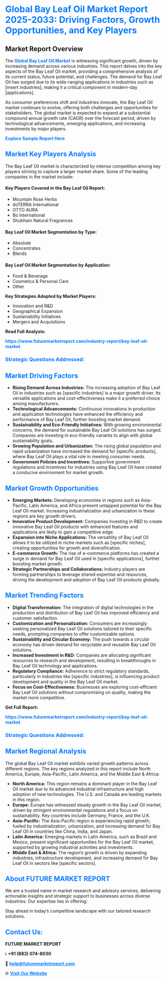 <h1 style="color: #007BFF;">Global Bay Leaf Oil Market Report 2025-2033: Driving Factors, Growth Opportunities, and Key Players</h1>

<section id="overview">
<h2>Market Report Overview</h2>
<p>The <a href="https://www.futuremarketreport.com/industry-report/bay-leaf-oil-market" style="color: #007BFF; text-decoration: none;"><strong>Global Bay Leaf Oil Market</strong></a> is witnessing significant growth, driven by increasing demand across various industries. This report delves into the key aspects of the Bay Leaf Oil market, providing a comprehensive analysis of its current status, future potential, and challenges. The demand for Bay Leaf Oil has surged due to its wide-ranging applications in industries such as [insert industries], making it a critical component in modern-day [applications].</p>
<p>As consumer preferences shift and industries innovate, the Bay Leaf Oil market continues to evolve, offering both challenges and opportunities for stakeholders. The global market is expected to expand at a substantial compound annual growth rate (CAGR) over the forecast period, driven by technological advancements, emerging applications, and increasing investments by major players.</p>
</section>

<section id="overview">
<p><a href="https://www.futuremarketreport.com/request-sample/reportId=61894" style="color: #007BFF; text-decoration: none;"><strong>Explore Sample Report Here</strong></a></p>
</section>

<section id="key-players">
<h2 style="color: #007BFF;">Market Key Players Analysis</h2>
<p>The Bay Leaf Oil market is characterized by intense competition among key players striving to capture a larger market share. Some of the leading companies in the market include:</p>
<h4>Key Players Covered in the Bay Leaf Oil Report:</h4>
<ul><li>Mountain Rose Herbs</li><li>doTERRA International</li><li>OTTO AURA</li><li>Bo International</li><li>Shubham Natural Fragrances</li></ul>
<h4>Bay Leaf Oil Market Segmentation by Type:</h4>
<ul><li>Absolute</li><li>Concentrates</li><li>Blends</li></ul>

<h4>Bay Leaf Oil Market Segmentation by Application:</h4>
<ul><li>Food &amp; Beverage</li><li>Cosmetics &amp; Personal Care</li><li>Other</li></ul>
<p><strong>Key Strategies Adopted by Market Players:</strong></p>
<ul>
<li>Innovation and R&D</li>
<li>Geographical Expansion</li>
<li>Sustainability Initiatives</li>
<li>Mergers and Acquisitions</li>
</ul>
</section>

<section>
<p><strong>Read Full Analysis: </strong></p><a href="https://www.futuremarketreport.com/industry-report/bay-leaf-oil-market" style="color: #007BFF; text-decoration: none;"><strong>https://www.futuremarketreport.com/industry-report/bay-leaf-oil-market</strong></a>
<h3 style="color: #007BFF;">Strategic Questions Addressed:</h3>
</section>

<section id="driving-factors">
<h2 style="color: #007BFF;">Market Driving Factors</h2>
<ul>
<li><strong>Rising Demand Across Industries:</strong> The increasing adoption of Bay Leaf Oil in industries such as [specific industries] is a major growth driver. Its versatile applications and cost-effectiveness make it a preferred choice among manufacturers.</li>
<li><strong>Technological Advancements:</strong> Continuous innovations in production and application technologies have enhanced the efficiency and performance of Bay Leaf Oil, further boosting market demand.</li>
<li><strong>Sustainability and Eco-Friendly Initiatives:</strong> With growing environmental concerns, the demand for sustainable Bay Leaf Oil solutions has surged. Companies are investing in eco-friendly variants to align with global sustainability goals.</li>
<li><strong>Growing Population and Urbanization:</strong> The rising global population and rapid urbanization have increased the demand for [specific products], where Bay Leaf Oil plays a vital role in meeting consumer needs.</li>
<li><strong>Government Policies and Incentives:</strong> Supportive government regulations and incentives for industries using Bay Leaf Oil have created a conducive environment for market growth.</li>
</ul>
</section>

<section id="growth-opportunities">
<h2 style="color: #007BFF;">Market Growth Opportunities</h2>
<ul>
<li><strong>Emerging Markets:</strong> Developing economies in regions such as Asia-Pacific, Latin America, and Africa present untapped potential for the Bay Leaf Oil market. Increasing industrialization and urbanization in these regions are key growth drivers.</li>
<li><strong>Innovative Product Development:</strong> Companies investing in R&D to create innovative Bay Leaf Oil products with enhanced features and applications are likely to gain a competitive edge.</li>
<li><strong>Expansion into Niche Applications:</strong> The versatility of Bay Leaf Oil allows it to be utilized in niche markets such as [specific niches], creating opportunities for growth and diversification.</li>
<li><strong>E-commerce Growth:</strong> The rise of e-commerce platforms has created a surge in demand for Bay Leaf Oil used in [specific applications], further boosting market growth.</li>
<li><strong>Strategic Partnerships and Collaborations:</strong> Industry players are forming partnerships to leverage shared expertise and resources, driving the development and adoption of Bay Leaf Oil products globally.</li>
</ul>
</section>

<section id="trending-factors">
<h2 style="color: #007BFF;">Market Trending Factors</h2>
<ul>
<li><strong>Digital Transformation:</strong> The integration of digital technologies in the production and distribution of Bay Leaf Oil has improved efficiency and customer satisfaction.</li>
<li><strong>Customization and Personalization:</strong> Consumers are increasingly seeking personalized Bay Leaf Oil solutions tailored to their specific needs, prompting companies to offer customizable options.</li>
<li><strong>Sustainability and Circular Economy:</strong> The push towards a circular economy has driven demand for recyclable and reusable Bay Leaf Oil solutions.</li>
<li><strong>Increased Investment in R&D:</strong> Companies are allocating significant resources to research and development, resulting in breakthroughs in Bay Leaf Oil technology and applications.</li>
<li><strong>Regulatory Compliance:</strong> Adherence to strict regulatory standards, particularly in industries like [specific industries], is influencing product development and quality in the Bay Leaf Oil market.</li>
<li><strong>Focus on Cost-Effectiveness:</strong> Businesses are exploring cost-efficient Bay Leaf Oil solutions without compromising on quality, making the market more competitive.</li>
</ul>
</section>

<section>
<p><strong>Get Full Report: </strong></p><a href="https://www.futuremarketreport.com/industry-report/bay-leaf-oil-market" style="color: #007BFF; text-decoration: none;"><strong>https://www.futuremarketreport.com/industry-report/bay-leaf-oil-market</strong></a>
<h3 style="color: #007BFF;">Strategic Questions Addressed:</h3>
</section>


<section id="regional-analysis">
<h2 style="color: #007BFF;">Market Regional Analysis</h2>
<p>The global Bay Leaf Oil market exhibits varied growth patterns across different regions. The key regions analyzed in this report include North America, Europe, Asia-Pacific, Latin America, and the Middle East & Africa:</p>
<ul>
<li><strong>North America:</strong> This region remains a dominant player in the Bay Leaf Oil market due to its advanced industrial infrastructure and high adoption of new technologies. The U.S. and Canada are leading markets in this region.</li>
<li><strong>Europe:</strong> Europe has witnessed steady growth in the Bay Leaf Oil market, driven by stringent environmental regulations and a focus on sustainability. Key countries include Germany, France, and the U.K.</li>
<li><strong>Asia-Pacific:</strong> The Asia-Pacific region is experiencing rapid growth, fueled by industrialization, urbanization, and increasing demand for Bay Leaf Oil in countries like China, India, and Japan.</li>
<li><strong>Latin America:</strong> Emerging markets in Latin America, such as Brazil and Mexico, present significant opportunities for the Bay Leaf Oil market, supported by growing industrial activities and investments.</li>
<li><strong>Middle East & Africa:</strong> The region’s growth is driven by expanding industries, infrastructure development, and increasing demand for Bay Leaf Oil in sectors like [specific sectors].</li>
</ul>
</section>

<footer>
<h2 style="color: #007BFF;">About FUTURE MARKET REPORT</h2>
<p>We are a trusted name in market research and advisory services, delivering actionable insights and strategic support to businesses across diverse industries. Our expertise lies in offering:</p>

<p>Stay ahead in today’s competitive landscape with our tailored research solutions.</p>

<h2 style="color: #007BFF;">Contact Us:</h2>
<p><strong>FUTURE MARKET REPORT</strong></p>
<p>📞 <strong>+91 (883) 074-8030</strong></p>
<p>📧 <strong><a href="mailto:help@futuremarketreport.com" style="color: #007BFF;">help@futuremarketreport.com</a></strong></p>
<p>🌐 <strong><a href="https://www.futuremarketreport.com/" style="color: #007BFF;">Visit Our Website</a></strong></p>
</footer>